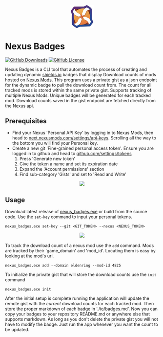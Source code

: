 [Shields-io]: https://shields.io/badges/dynamic-json-badge  
[Nexus]: https://www.nexusmods.com  
[Nexus-key]: https://next.nexusmods.com/settings/api-keys  
[Git-key]: https://github.com/settings/tokens?type=beta  
[Latest-dl]: https://github.com/WardLordRuby/nexus_badges/releases/download/v0.2.0/nexus_badges.exe
<div align="center">
    <img src="https://raw.githubusercontent.com/WardLordRuby/nexus_badges/refs/heads/main/assets/Icon.png" width="15%" height="15%">
</div>

# Nexus Badges
[![GitHub Downloads](https://img.shields.io/github/downloads/WardLordRuby/nexus_badges/total?label=Downloads&labelColor=%2323282e&color=%230e8726)][latest-dl]
[![GitHub License](https://img.shields.io/github/license/WardLordRuby/nexus_badges?label=License&labelColor=%2323282e)](LICENSE)  

Nexus Badges is a CLI tool that automates the process of creating and updating dynamic [shields.io][Shields-io] badges that display Download counts of mods hosted on
[Nexus Mods][Nexus]. This program uses a private gist as a json endpoint for the dynamic badge to pull the download count from. The count for all tracked mods is stored 
within the same private gist. Supports tracking of multiple Nexus Mods. Unique badges will be generated for each tracked mod. Download counts saved in the gist endpoint
are fetched directly from the Nexus api.  

## Prerequisites
- Find your Nexus 'Personal API Key' by logging in to Nexus Mods, then head to [next.nexusmods.com/settings/api-keys][Nexus-key]. Scrolling all the way to the bottom
  you will find your Personal key.
- Create a new git 'Fine-grained personal access token'. Ensure you are logged in to github and head to [github.com/settings/tokens][Git-key]
  1. Press 'Generate new token'
  2. Give the token a name and set its expiration date
  3. Expand the 'Account permissions' section
  4. Find sub-category 'Gists' and set to 'Read and Write'

<div align="center">
    <img src="https://i.imgur.com/1eNFHWu.png" width="80%">
</div>

## Usage
Download latest release of [nexus_badges.exe][Latest-dl] or build from the source code. Use the `set-key` command to input your personal tokens.  
```
nexus_badges.exe set-key --git <GIT_TOKEN> --nexus <NEXUS_TOKEN>
```

<div align="center">  
  <img src="https://i.imgur.com/888tw4j.png" width="70%">  
</div>  

To track the download count of a nexus mod use the `add` command. Mods are tracked by their 'game_domain' and 'mod_id'. Locating them is easy by looking at the mod's url.  
```
nexus_badges.exe add --domain eldenring --mod-id 4825
```
To initialize the private gist that will store the download counts use the `init` command  
```
nexus_badges.exe init
```

After the initial setup is complete running the application will update the remote gist with the _current_ download counts for each tracked mod. Then store the proper
markdown of each badge in './io/badges.md'. Now you can copy your badges to your repository README.md or anywhere else that supports markdown. As long as you don't delete
the private gist you will not have to modify the badge. Just run the app whenever you want the count to be updated.  
